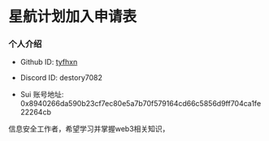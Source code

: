 # 星航计划加入申请表

### 个人介绍

* Github ID: [tyfhxn](https://github.com/tyfhxn)

* Discord ID: destory7082

* Sui 账号地址: 0x8940266da590b23cf7ec80e5a7b70f579164cd66c5856d9ff704ca1fe22264cb

信息安全工作者，希望学习并掌握web3相关知识，
